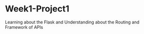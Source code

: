 # Week1-Project1
Learning about the Flask and Understanding about the Routing and Framework of APIs

